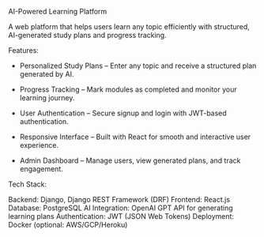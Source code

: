AI-Powered Learning Platform

A web platform that helps users learn any topic efficiently with structured, AI-generated study plans and progress tracking.


Features:
- Personalized Study Plans – Enter any topic and receive a structured plan generated by AI.

- Progress Tracking – Mark modules as completed and monitor your learning journey.

- User Authentication – Secure signup and login with JWT-based authentication.

- Responsive Interface – Built with React for smooth and interactive user experience.

- Admin Dashboard – Manage users, view generated plans, and track engagement.


Tech Stack:

Backend: Django, Django REST Framework (DRF)
Frontend: React.js
Database: PostgreSQL
AI Integration: OpenAI GPT API for generating learning plans
Authentication: JWT (JSON Web Tokens)
Deployment: Docker (optional: AWS/GCP/Heroku)
